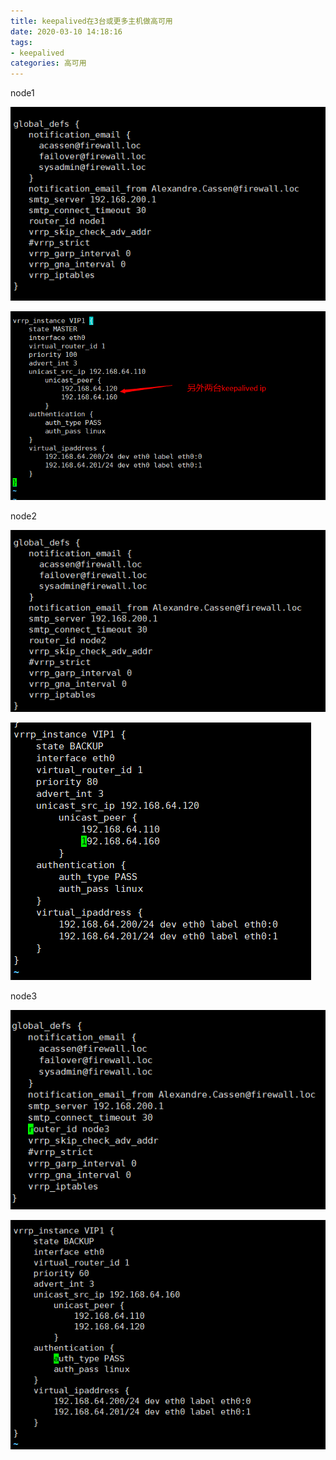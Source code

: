 ```yaml
---
title: keepalived在3台或更多主机做高可用
date: 2020-03-10 14:18:16
tags:
- keepalived
categories: 高可用
---
```


node1

<!--more-->

![img](keepalived在3台或更多主机做高可用/image-6.png)

![img](keepalived在3台或更多主机做高可用/screenshot_20190607_204736.png)

node2

![img](keepalived在3台或更多主机做高可用/image-7.png)

![img](keepalived在3台或更多主机做高可用/screenshot_20190607_204811.png)

node3

![img](keepalived在3台或更多主机做高可用/image-8.png)

![img](keepalived在3台或更多主机做高可用/screenshot_20190607_204842.png)